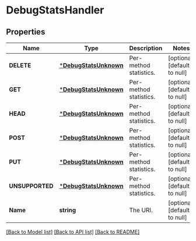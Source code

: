 # DebugStatsHandler

## Properties
Name | Type | Description | Notes
------------ | ------------- | ------------- | -------------
**DELETE** | [***DebugStatsUnknown**](DebugStatsUnknown.md) | Per-method statistics. | [optional] [default to null]
**GET** | [***DebugStatsUnknown**](DebugStatsUnknown.md) | Per-method statistics. | [optional] [default to null]
**HEAD** | [***DebugStatsUnknown**](DebugStatsUnknown.md) | Per-method statistics. | [optional] [default to null]
**POST** | [***DebugStatsUnknown**](DebugStatsUnknown.md) | Per-method statistics. | [optional] [default to null]
**PUT** | [***DebugStatsUnknown**](DebugStatsUnknown.md) | Per-method statistics. | [optional] [default to null]
**UNSUPPORTED** | [***DebugStatsUnknown**](DebugStatsUnknown.md) | Per-method statistics. | [optional] [default to null]
**Name** | **string** | The URI. | [optional] [default to null]

[[Back to Model list]](../README.md#documentation-for-models) [[Back to API list]](../README.md#documentation-for-api-endpoints) [[Back to README]](../README.md)


